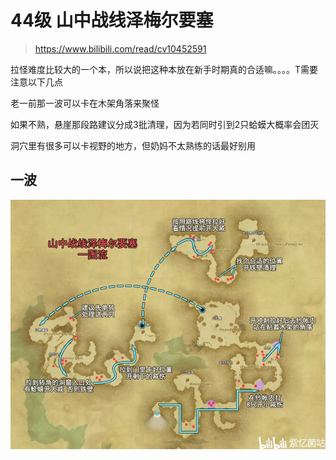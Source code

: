 
<!-- docs/duty_4/山中战线泽梅尔要塞.md -->

# 44级 山中战线泽梅尔要塞

> https://www.bilibili.com/read/cv10452591

拉怪难度比较大的一个本，所以说把这种本放在新手时期真的合适嘛。。。。T需要注意以下几点

老一前那一波可以卡在木架角落来聚怪

如果不熟，悬崖那段路建议分成3批清理，因为若同时引到2只蛤蟆大概率会团灭

洞穴里有很多可以卡视野的地方，但奶妈不太熟练的话最好别用

## 一波
![一波拉法](../assets/44-szzx-yibo.webp)
